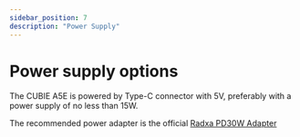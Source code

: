 ```yaml
---
sidebar_position: 7
description: "Power Supply"
---
```


# Power supply options

The CUBIE A5E is powered by Type-C connector with 5V, preferably with a power supply of no less than 15W.

The recommended power adapter is the official [Radxa PD30W Adapter](../../../accessories/pd_30w)
